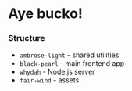 # Aye bucko!
### Structure
- `ambrose-light` - shared utilities
- `black-pearl` - main frontend app
- `whydah` - Node.js server
- `fair-wind` - assets
